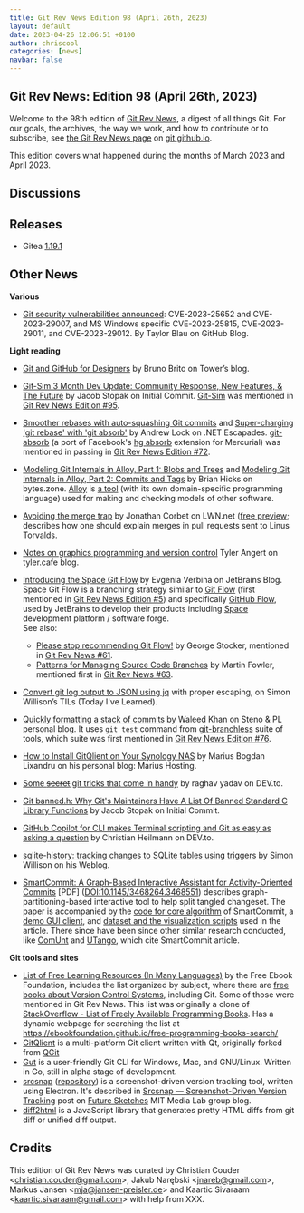 ```yaml
---
title: Git Rev News Edition 98 (April 26th, 2023)
layout: default
date: 2023-04-26 12:06:51 +0100
author: chriscool
categories: [news]
navbar: false
---
```


## Git Rev News: Edition 98 (April 26th, 2023)

Welcome to the 98th edition of [Git Rev News](https://git.github.io/rev_news/rev_news/),
a digest of all things Git. For our goals, the archives, the way we work, and how to contribute or to
subscribe, see [the Git Rev News page](https://git.github.io/rev_news/rev_news/) on [git.github.io](http://git.github.io).

This edition covers what happened during the months of March 2023 and April 2023.

## Discussions

<!---
### General
-->

<!---
### Reviews
-->

<!---
### Support
-->

<!---
## Developer Spotlight:
-->

## Releases

+ Gitea [1.19.1](https://blog.gitea.io/2023/04/gitea-1.19.1-is-released/)


## Other News

__Various__
+ [Git security vulnerabilities announced](https://github.blog/2023-04-25-git-security-vulnerabilities-announced-4/):
  CVE-2023-25652 and CVE-2023-29007,
  and MS Windows specific CVE-2023-25815, CVE-2023-29011, and CVE-2023-29012.
  By Taylor Blau on GitHub Blog. 


__Light reading__
+ [Git and GitHub for Designers](https://www.git-tower.com/blog/git-for-designers/) by Bruno Brito on Tower’s blog.
+ [Git-Sim 3 Month Dev Update: Community Response, New Features, & The Future](https://initialcommit.com/blog/git-sim-3-month-dev-update)
  by Jacob Stopak on Initial Commit.  [Git-Sim](https://github.com/initialcommit-com/git-sim)
  was mentioned in [Git Rev News Edition #95](https://git.github.io/rev_news/2023/01/31/edition-95/).
+ [Smoother rebases with auto-squashing Git commits](https://andrewlock.net/smoother-rebases-with-auto-squashing-git-commits/) and 
  [Super-charging 'git rebase' with 'git absorb'](https://andrewlock.net/super-charging-git-rebase-with-git-absorb/)
  by Andrew Lock on .NET Escapades.
  [git-absorb](https://github.com/tummychow/git-absorb) 
  (a port of Facebook's [hg absorb](https://www.mercurial-scm.org/repo/hg/rev/5111d11b8719) extension for Mercurial)
  was mentioned in passing in [Git Rev News Edition #72](https://git.github.io/rev_news/2021/02/27/edition-72/).
+ [Modeling Git Internals in Alloy, Part 1: Blobs and Trees](https://bytes.zone/posts/modeling-git-internals-in-alloy-part-1-blobs-and-trees/)
  and [Modeling Git Internals in Alloy, Part 2: Commits and Tags](https://bytes.zone/posts/modeling-git-internals-in-alloy-part-2-commits-and-tags/)
  by Brian Hicks on bytes.zone.
  [Alloy](https://bytes.zone/posts/alloy/) is [a tool](http://alloytools.org/)
  (with its own domain-specific programming language)
  used for making and checking models of other software.
+ [Avoiding the merge trap](https://lwn.net/Articles/926240/)
  by Jonathan Corbet on LWN.net ([free preview](https://lwn.net/SubscriberLink/926240/7568dd3f6d66385f/);
  describes how one should explain merges in pull requests sent to Linus Torvalds.
+ [Notes on graphics programming and version control](https://tyler.cafe/graphics-and-versions)
  Tyler Angert on tyler\.cafe blog.
+ [Introducing the Space Git Flow](https://blog.jetbrains.com/space/2023/04/18/space-git-flow/)
  by Evgenia Verbina on JetBrains Blog.  Space Git Flow is a branching strategy
  similar to [Git Flow](https://blog.jetbrains.com/space/2023/04/18/space-git-flow/)
  (first mentioned in [Git Rev News Edition #5](https://git.github.io/rev_news/2015/07/08/edition-5/))
  and specifically [GitHub Flow](https://docs.github.com/en/get-started/quickstart/github-flow),
  used by JetBrains to develop their products including 
  [Space](https://git.github.io/rev_news/2020/03/25/edition-61/) development platform / software forge.<br>
  See also:
    * [Please stop recommending Git Flow!](https://georgestocker.com/2020/03/04/please-stop-recommending-git-flow/)
      by George Stocker, mentioned in [Git Rev News #61](https://git.github.io/rev_news/2020/03/25/edition-61/).
    * [Patterns for Managing Source Code Branches](https://martinfowler.com/articles/branching-patterns.html)
      by Martin Fowler, mentioned first in [Git Rev News #63](https://git.github.io/rev_news/2020/05/28/edition-63/).
+ [Convert git log output to JSON using jq](https://til.simonwillison.net/jq/git-log-json)
  with proper escaping, on Simon Willison’s TILs (Today I've Learned).
+ [Quickly formatting a stack of commits](https://blog.waleedkhan.name/formatting-a-commit-stack/)
  by Waleed Khan on Steno & PL personal blog.
  It uses `git test` command from [git-branchless](https://github.com/arxanas/git-branchless)
  suite of tools, which suite was first mentioned 
  in [Git Rev News Edition #76](https://git.github.io/rev_news/2021/06/27/edition-76/).
+ [How to Install GitQlient on Your Synology NAS](https://mariushosting.com/how-to-install-gitqlient-on-your-synology-nas/)
  by Marius Bogdan Lixandru on his personal blog: Marius Hosting.
+ [Some ~~secret~~ git tricks that come in handy](https://dev.to/atordvairn/some-secret-git-tricks-that-come-in-handy-2k8i)
  by raghav yadav on DEV\.to.
+ [Git banned.h: Why Git's Maintainers Have A List Of Banned Standard C Library Functions](https://initialcommit.com/blog/git-banned-functions)
  by Jacob Stopak on Initial Commit.
+ [GitHub Copilot for CLI makes Terminal scripting and Git as easy as asking a question](https://dev.to/codepo8/github-copilot-for-cli-makes-terminal-scripting-and-git-as-easy-as-asking-a-question-3m81)
  by Christian Heilmann on DEV\.to.

+ [sqlite-history: tracking changes to SQLite tables using triggers](https://simonwillison.net/2023/Apr/15/sqlite-history/)
  by Simon Willison on his Weblog.
+ [SmartCommit: A Graph-Based Interactive Assistant for Activity-Oriented Commits](https://www.cs.cmu.edu/~ckaestne/pdf/fse21_sc.pdf) \[PDF]
  ([DOI:10.1145/3468264.3468551](https://doi.org/10.1145/3468264.3468551)) describes
  graph-partitioning-based interactive tool to help split tangled changeset.
  The paper is accompanied by the [code for core algorithm](https://github.com/Symbolk/SmartCommitCore)
  of SmartCommit, a [demo GUI client](https://github.com/Symbolk/SmartCommit),
  and [dataset and the visualization scripts](https://github.com/Symbolk/SmartCommitEvaluation-Viz)
  used in the article.  There since have been since other similar research conducted,
  like [ComUnt](https://doi.org/10.1145/3545258.3545267)
  and [UTango](https://doi.org/10.1145/3540250.3549171),
  which cite SmartCommit article.

<!---
__Easy watching__
-->

__Git tools and sites__
+ [List of Free Learning Resources (In Many Languages)](https://github.com/EbookFoundation/free-programming-books)
  by the Free Ebook Foundation, includes the list organized by subject,
  where there are [free books about Version Control Systems](https://github.com/EbookFoundation/free-programming-books/blob/main/books/free-programming-books-subjects.md#version-control-systems),
  including Git. Some of those were mentioned in Git Rev News.
  This list was originally a clone of 
  [StackOverflow - List of Freely Available Programming Books](https://web.archive.org/web/20140606191453/http://stackoverflow.com/questions/194812/list-of-freely-available-programming-books/392926).
  Has a dynamic webpage for searching the list at 
  <https://ebookfoundation.github.io/free-programming-books-search/>
+ [GitQlient](https://github.com/francescmm/GitQlient) is a multi-platform Git client written with Qt,
  originally forked from [QGit](https://github.com/tibirna/qgit)
+ [Gut](https://gut-cli.dev/) is a user-friendly Git CLI for Windows, Mac, and GNU/Linux.
  Written in Go, still in alpha stage of development.
+ [srcsnap](http://srcsnap.glitch.me/) ([repository](https://github.com/LingDong-/srcsnap))
  is a screenshot-driven version tracking tool, written using Electron.  It's described in
  [Srcsnap — Screenshot-Driven Version Tracking](https://www.media.mit.edu/projects/srcsnap-screenshot-driven-version-tracking/overview/) post
  on [Future Sketches](https://www.media.mit.edu/groups/future-sketches/overview/)
  MIT Media Lab group blog.
+ [diff2html](https://github.com/rtfpessoa/diff2html) is a JavaScript library
  that generates pretty HTML diffs from git diff or unified diff output.

## Credits

This edition of Git Rev News was curated by
Christian Couder &lt;<christian.couder@gmail.com>&gt;,
Jakub Narębski &lt;<jnareb@gmail.com>&gt;,
Markus Jansen &lt;<mja@jansen-preisler.de>&gt; and
Kaartic Sivaraam &lt;<kaartic.sivaraam@gmail.com>&gt;
with help from XXX.
